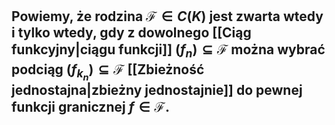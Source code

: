 ## Powiemy, że **rodzina $\mathcal{F} \in{}C(K)$ jest zwarta** wtedy i tylko wtedy, gdy z dowolnego [[Ciąg funkcyjny|ciągu funkcji]] $(f_n)\subseteq\mathcal{F}$ można wybrać podciąg $(f_{k_n})\subseteq\mathcal{F}$ [[Zbieżność jednostajna|zbieżny jednostajnie]] do pewnej  funkcji granicznej $f\in\mathcal{F}$.
